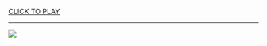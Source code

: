 
<a href="https://premium76.site?title=survival_race_unblocked_games&ref=13M">CLICK TO PLAY</a></h3>
<hr>

<a href="https://premium76.site?title=survival_race_unblocked_games&ref=13M"><img src="https://clearcache.store/games.png"></a>



